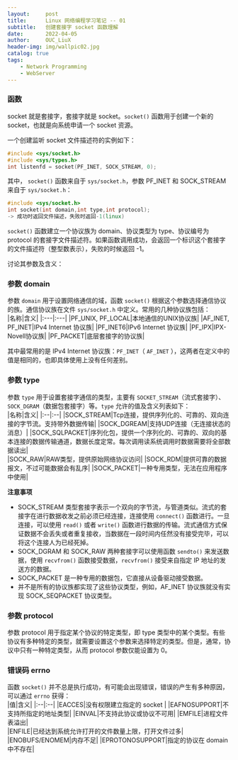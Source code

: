 ```yaml
---
layout:     post
title:      Linux 网络编程学习笔记 -- 01          
subtitle:   创建套接字 socket 函数理解               
date:       2022-04-05
author:     OUC_LiuX
header-img: img/wallpic02.jpg
catalog: true
tags:
    - Network Programming     
    - WebServer
--- 
```


<head>
    <script src="https://cdn.mathjax.org/mathjax/latest/MathJax.js?config=TeX-AMS-MML_HTMLorMML" type="text/javascript"></script>
    <script type="text/x-mathjax-config">
        MathJax.Hub.Config({
            tex2jax: {
            skipTags: ['script', 'noscript', 'style', 'textarea', 'pre'],
            inlineMath: [['$','$']]
            }
        });
    </script>
</head>   

### 函数        
socket 就是套接字，套接字就是 socket。`socket()` 函数用于创建一个新的socket，也就是向系统申请一个 socket 资源。       

一个创建监听 socket 文件描述符的实例如下：          
```c++
#include <sys/socket.h>             
#include <sys/types.h>           
int listenfd = socket(PF_INET, SOCK_STREAM, 0);
```      

其中， `socket()` 函数来自于 `sys/socket.h`，参数 PF_INET 和 SOCK_STREAM 来自于 `sys/socket.h`：         
```c++
#include <sys/socket.h>                  
int socket(int domain,int type,int protocol);
-> 成功时返回文件描述，失败时返回-1(linux)
```            

`socket()` 函数建立一个协议族为 domain、协议类型为 type、协议编号为protocol 的套接字文件描述符。如果函数调用成功，会返回一个标识这个套接字的文件描述符（整型数表示），失败的时候返回 -1。          

讨论其参数及含义：      

### 参数 domain          
参数 `domain` 用于设置网络通信的域，函数 `socket()` 根据这个参数选择通信协议的族。通信协议族在文件 `sys/socket.h` 中定义。常用的几种协议族包括：         
|名称|含义|
|:---|:---|
|PF_UNIX, PF_LOCAL|本地通信的UNIX协议族|
|AF_INET, PF_INET|IPv4 Internet 协议族|
|PF_INET6|IPv6 Internet 协议族|
|PF_IPX|IPX-Novell协议族|
|PF_PACKET|底层套接字的协议族|        

其中最常用的是 IPv4 Internet 协议族：`PF_INET`（ `AF_INET` ），这两者在定义中的值是相同的，也即具体使用上没有任何差别。           

### 参数 type            
参数 `type` 用于设置套接字通信的类型，主要有 `SOCKET_STREAM`（流式套接字）、`SOCK_DGRAM`（数据包套接字）等。`type` 允许的值及含义列表如下：           
|名称|含义|
|:--|:--|
|SOCK_STREAM|Tcp连接，提供序列化的、可靠的、双向连接的字节流。支持带外数据传输|
|SOCK_DGREAM|支持UDP连接（无连接状态的消息）|
|SOCK_SQLPACKET|序列化包，提供一个序列化的、可靠的、双向的基本连接的数据传输通道，数据长度定常。每次调用读系统调用时数据需要将全部数据读出|    
|SOCK_RAW|RAW类型，提供原始网络协议访问|
|SOCK_RDM|提供可靠的数据报文，不过可能数据会有乱序|
|SOCK_PACKET|一种专用类型，无法在应用程序中使用|      

**注意事项**          
* SOCK_STREAM 类型套接字表示一个双向的字节流，与管道类似。流式的套接字在进行数据收发之前必须已经连接，连接使用 `connect()` 函数进行。一旦连接，可以使用 `read()` 或者 `write()` 函数进行数据的传输。流式通信方式保证数据不会丢失或者重复接收，当数据在一段时间内任然没有接受完毕，可以将这个连接人为已经死掉。           
* SOCK_DGRAM 和 SOCK_RAW 两种套接字可以使用函数 `sendto()` 来发送数据，使用 `recvfrom()` 函数接受数据，`recvfrom()` 接受来自指定 IP 地址的发送方的数据。        
* SOCK_PACKET 是一种专用的数据包，它直接从设备驱动接受数据。       
* 并不是所有的协议族都实现了这些协议类型，例如，AF_INET 协议族就没有实现 SOCK_SEQPACKET 协议类型。         

### 参数 protocol          
参数 protocol 用于指定某个协议的特定类型，即 type 类型中的某个类型。有些协议有多种特定的类型，就需要设置这个参数来选择特定的类型。但是，通常，协议中只有一种特定类型，从而 protocol 参数仅能设置为 0。          

### 错误码 errno            
函数 `socket()` 并不总是执行成功，有可能会出现错误，错误的产生有多种原因，可以通过 `errno` 获得：       
|值|含义|
|:--|:--|
|EACCES|没有权限建立指定的 socket |
|EAFNOSUPPORT|不支持所指定的地址类型|
|EINVAL|不支持此协议或协议不可用|
|EMFILE|进程文件表溢出|   
|ENFILE|已经达到系统允许打开的文件数量上限，打开文件过多|
|ENOBUFS/ENOMEM|内存不足|
|EPROTONOSUPPORT|指定的协议在 domain 中不存在|

